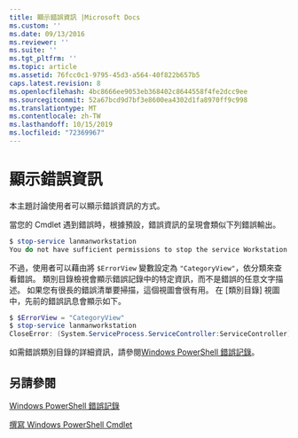 ```yaml
---
title: 顯示錯誤資訊 |Microsoft Docs
ms.custom: ''
ms.date: 09/13/2016
ms.reviewer: ''
ms.suite: ''
ms.tgt_pltfrm: ''
ms.topic: article
ms.assetid: 76fcc0c1-9795-45d3-a564-40f822b657b5
caps.latest.revision: 8
ms.openlocfilehash: 4bc8666ee9053eb368402c8644558f4fe2dcc9ee
ms.sourcegitcommit: 52a67bcd9d7bf3e8600ea4302d1fa8970ff9c998
ms.translationtype: MT
ms.contentlocale: zh-TW
ms.lasthandoff: 10/15/2019
ms.locfileid: "72369967"
---
```

# <a name="displaying-error-information"></a>顯示錯誤資訊

本主題討論使用者可以顯示錯誤資訊的方式。

當您的 Cmdlet 遇到錯誤時，根據預設，錯誤資訊的呈現會類似下列錯誤輸出。

```powershell
$ stop-service lanmanworkstation
You do not have sufficient permissions to stop the service Workstation.
```

不過，使用者可以藉由將 `$ErrorView` 變數設定為 `"CategoryView"`，依分類來查看錯誤。 類別目錄檢視會顯示錯誤記錄中的特定資訊，而不是錯誤的任意文字描述。 如果您有很長的錯誤清單要掃描，這個視圖會很有用。 在 [類別目錄] 視圖中，先前的錯誤訊息會顯示如下。

```powershell
$ $ErrorView = "CategoryView"
$ stop-service lanmanworkstation
CloseError: (System.ServiceProcess.ServiceController:ServiceController) [stop-service], ServiceCommandException
```

如需錯誤類別目錄的詳細資訊，請參閱[Windows PowerShell 錯誤記錄](./windows-powershell-error-records.md)。

## <a name="see-also"></a>另請參閱

[Windows PowerShell 錯誤記錄](./windows-powershell-error-records.md)

[撰寫 Windows PowerShell Cmdlet](./writing-a-windows-powershell-cmdlet.md)
